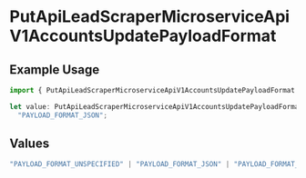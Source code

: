 # PutApiLeadScraperMicroserviceApiV1AccountsUpdatePayloadFormat

## Example Usage

```typescript
import { PutApiLeadScraperMicroserviceApiV1AccountsUpdatePayloadFormat } from "oppulence-backend-sdk/models/operations";

let value: PutApiLeadScraperMicroserviceApiV1AccountsUpdatePayloadFormat =
  "PAYLOAD_FORMAT_JSON";
```

## Values

```typescript
"PAYLOAD_FORMAT_UNSPECIFIED" | "PAYLOAD_FORMAT_JSON" | "PAYLOAD_FORMAT_XML" | "PAYLOAD_FORMAT_FORM_DATA" | "PAYLOAD_FORMAT_PROTOBUF" | "PAYLOAD_FORMAT_YAML"
```